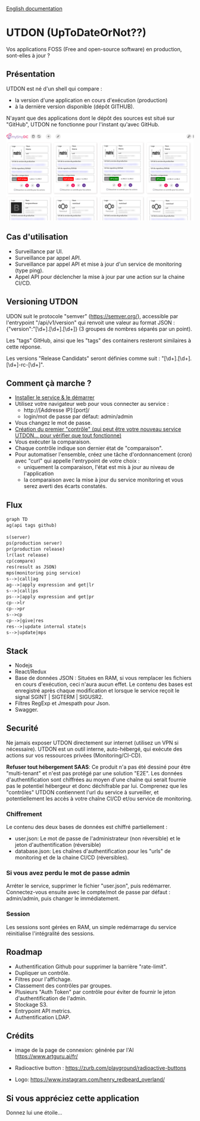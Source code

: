 [English documentation](./README-en.md)

# UTDON (UpToDateOrNot??)

Vos applications FOSS (Free and open-source software) en production, sont-elles à jour ?

## Présentation

UTDON est né d'un shell qui compare :

- la version d'une application en cours d'exécution (production)
- à la dernière version disponible (dépôt GITHUB).

N'ayant que des applications dont le dépôt des sources est situé sur "GitHub", UTDON ne fonctionne pour l'instant qu'avec GitHub.

![dashboard](./doc/assets/utdon-dashboard-mytinydc.com.png)

## Cas d'utilisation

- Surveillance par UI.
- Surveillance par appel API.
- Surveillance par appel API et mise à jour d'un service de monitoring (type ping).
- Appel API pour déclencher la mise à jour par une action sur la chaine CI/CD.

## Versioning UTDON

UDON suit le protocole "semver" (<https://semver.org/>), accessible par l'entrypoint "/api/v1/version" qui renvoit une valeur au format JSON : {"version":"[\d+]\.[\d+]\.[\d+]} (3 groupes de nombres séparés par un point).

Les "tags" GitHub, ainsi que les "tags" des containers resteront similaires à cette réponse.

Les versions "Release Candidats" seront définies comme suit : "[\d+]\.[\d+]\.[\d+]-rc-[\d+]".

## Comment çà marche ?

- [Installer le service & le démarrer](./doc/INSTALL.md)
- Utilisez votre navigateur web pour vous connecter au service :
  - http://[Addresse IP]:[port]/
  - login/mot de passe par défaut: admin/admin
- Vous changez le mot de passe.
- [Création du premier "contrôle" (qui peut être votre nouveau service UTDON... pour vérifier que tout fonctionne)](./doc/CONTROL.md)
- Vous exécuter la comparaison.
- Chaque contrôle indique son dernier état de "comparaison".
- Pour automatiser l'ensemble, créez une tâche d'ordonnancement (cron) avec "curl" qui appelle l'entrypoint de votre choix :
  - uniquement la comparaison, l'état est mis à jour au niveau de l'application
  - la comparaison avec la mise à jour du service monitoring et vous serez averti des écarts constatés.

## Flux

```mermaid
graph TD
ag(api tags github)

s(server)
ps(production server)
pr(production release)
lr(last release)
cp(compare)
res(result as JSON)
mps(monitoring ping service)
s-->|call|ag
ag-->|apply expression and get|lr
s-->|call|ps
ps-->|apply expression and get|pr
cp-->lr
cp-->pr
s-->cp
cp-->|give|res
res-->|update internal state|s
s-->|update|mps
```

## Stack

- Nodejs
- React/Redux
- Base de données JSON : Situées en RAM, si vous remplacer les fichiers en cours d'exécution, ceci n'aura aucun effet. Le contenu des bases est enregistré après chaque modification et lorsque le service reçoit le signal SGINT | SIGTERM | SIGUSR2.
- Filtres RegExp et Jmespath pour Json.
- Swagger.

## Securité

Ne jamais exposer UTDON directement sur internet (utilisez un VPN si nécessaire). UTDON est un outil interne, auto-hébergé, qui exécute des actions sur vos ressources privées (Monitoring/CI-CD).

**Refuser tout hébergement SAAS**: Ce produit n'a pas été dessiné pour être "multi-tenant" et n'est pas protégé par une solution "E2E". Les données d'authentification sont chiffrées au moyen d'une chaîne qui serait fournie pas le potentiel hébergeur et donc déchifrable par lui. Comprenez que les "contrôles" UTDON contiennent l'url du service à surveiller, et potentiellement les accès à votre chaîne CI/CD et/ou service de monitoring.

### Chiffrement

Le contenu des deux bases de données est chiffré partiellement :

- user.json: Le mot de passe de l'administrateur (non réversible) et le jeton d'authentification (réversible)
- database.json: Les chaînes d'authentification pour les "urls" de monitoring et de la chaine CI/CD (réversibles).

### Si vous avez perdu le mot de passe admin

Arréter le service, supprimer le fichier "user.json", puis redémarrer. Connectez-vous ensuite avec le compte/mot de passe par défaut : admin/admin, puis changer le immédiatement.

### Session

Les sessions sont gérées en RAM, un simple redémarrage du service réinitialise l'intégralité des sessions.

## Roadmap

- Authentification Github pour supprimer la barrière "rate-limit".
- Dupliquer un contrôle.
- Filtres pour l'affichage.
- Classement des contrôles par groupes.
- Plusieurs "Auth Token" par contrôle pour éviter de fournir le jeton d'authentification de l'admin.
- Stockage S3.
- Entrypoint API metrics.
- Authentification LDAP.

## Crédits

- image de la page de connexion: générée par l'AI <https://www.artguru.ai/fr/>

- Radioactive button : <https://zurb.com/playground/radioactive-buttons>

- Logo: <https://www.instagram.com/henry_redbeard_overland/>

## Si vous appréciez cette application

Donnez lui une étoile...
